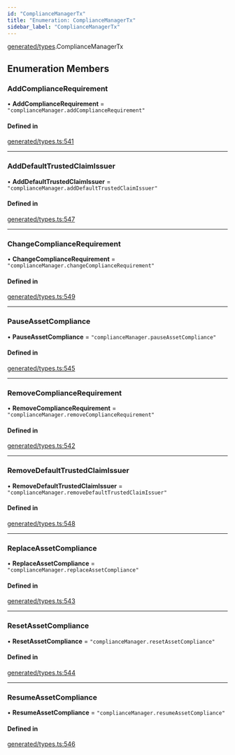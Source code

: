 ```yaml
---
id: "ComplianceManagerTx"
title: "Enumeration: ComplianceManagerTx"
sidebar_label: "ComplianceManagerTx"
---
```


[generated/types](../../../../modules/Generated/Types/Types.md).ComplianceManagerTx

## Enumeration Members

### AddComplianceRequirement

• **AddComplianceRequirement** = ``"complianceManager.addComplianceRequirement"``

#### Defined in

[generated/types.ts:541](https://github.com/PolymeshAssociation/polymesh-sdk/blob/31fdce23/src/generated/types.ts#L541)

___

### AddDefaultTrustedClaimIssuer

• **AddDefaultTrustedClaimIssuer** = ``"complianceManager.addDefaultTrustedClaimIssuer"``

#### Defined in

[generated/types.ts:547](https://github.com/PolymeshAssociation/polymesh-sdk/blob/31fdce23/src/generated/types.ts#L547)

___

### ChangeComplianceRequirement

• **ChangeComplianceRequirement** = ``"complianceManager.changeComplianceRequirement"``

#### Defined in

[generated/types.ts:549](https://github.com/PolymeshAssociation/polymesh-sdk/blob/31fdce23/src/generated/types.ts#L549)

___

### PauseAssetCompliance

• **PauseAssetCompliance** = ``"complianceManager.pauseAssetCompliance"``

#### Defined in

[generated/types.ts:545](https://github.com/PolymeshAssociation/polymesh-sdk/blob/31fdce23/src/generated/types.ts#L545)

___

### RemoveComplianceRequirement

• **RemoveComplianceRequirement** = ``"complianceManager.removeComplianceRequirement"``

#### Defined in

[generated/types.ts:542](https://github.com/PolymeshAssociation/polymesh-sdk/blob/31fdce23/src/generated/types.ts#L542)

___

### RemoveDefaultTrustedClaimIssuer

• **RemoveDefaultTrustedClaimIssuer** = ``"complianceManager.removeDefaultTrustedClaimIssuer"``

#### Defined in

[generated/types.ts:548](https://github.com/PolymeshAssociation/polymesh-sdk/blob/31fdce23/src/generated/types.ts#L548)

___

### ReplaceAssetCompliance

• **ReplaceAssetCompliance** = ``"complianceManager.replaceAssetCompliance"``

#### Defined in

[generated/types.ts:543](https://github.com/PolymeshAssociation/polymesh-sdk/blob/31fdce23/src/generated/types.ts#L543)

___

### ResetAssetCompliance

• **ResetAssetCompliance** = ``"complianceManager.resetAssetCompliance"``

#### Defined in

[generated/types.ts:544](https://github.com/PolymeshAssociation/polymesh-sdk/blob/31fdce23/src/generated/types.ts#L544)

___

### ResumeAssetCompliance

• **ResumeAssetCompliance** = ``"complianceManager.resumeAssetCompliance"``

#### Defined in

[generated/types.ts:546](https://github.com/PolymeshAssociation/polymesh-sdk/blob/31fdce23/src/generated/types.ts#L546)
